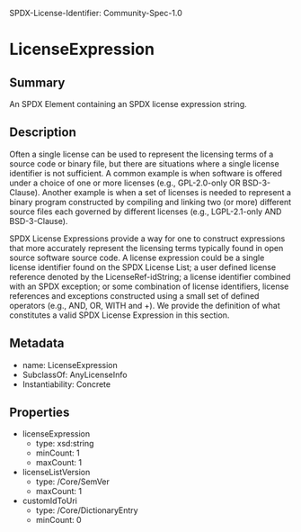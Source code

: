 SPDX-License-Identifier: Community-Spec-1.0

# LicenseExpression

## Summary

An SPDX Element containing an SPDX license expression string.

## Description

Often a single license can be used to represent the licensing terms of a source code or binary file, but there are situations where a single license identifier is not sufficient. A common example is when software is offered under a choice of one or more licenses (e.g., GPL-2.0-only OR BSD-3-Clause). Another example is when a set of licenses is needed to represent a binary program constructed by compiling and linking two (or more) different source files each governed by different licenses (e.g., LGPL-2.1-only AND BSD-3-Clause).

SPDX License Expressions provide a way for one to construct expressions that more accurately represent the licensing terms typically found in open source software source code. A license expression could be a single license identifier found on the SPDX License List; a user defined license reference denoted by the LicenseRef-idString; a license identifier combined with an SPDX exception; or some combination of license identifiers, license references and exceptions constructed using a small set of defined operators (e.g., AND, OR, WITH and +). We provide the definition of what constitutes a valid SPDX License Expression in this section.

## Metadata

- name: LicenseExpression
- SubclassOf: AnyLicenseInfo
- Instantiability: Concrete

## Properties
- licenseExpression
  - type: xsd:string
  - minCount: 1
  - maxCount: 1
- licenseListVersion
  - type: /Core/SemVer
  - maxCount: 1
- customIdToUri
  - type: /Core/DictionaryEntry
  - minCount: 0
